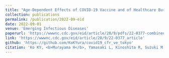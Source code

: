 ```yaml
---
title: "Age-Dependent Effects of COVID-19 Vaccine and of Healthcare Burden on COVID-19 Deaths, Tokyo, Japan"
collection: publications
permalink: /publication/2022-09-eid
date: 2022-09-01
venue: 'Emerging Infectious Diseases'
paperurl: 'https://wwwnc.cdc.gov/eid/article/28/9/pdfs/22-0377-combined.pdf'
link: 'https://wwwnc.cdc.gov/eid/article/28/9/22-0377_article'
github: 'https://github.com/KoKYura/covid19_cfr_ve_tokyo'
citation: 'Ko KY, <b>Murayama H</b>, Yamasaki L, Kinoshita R, Suzuki M, Nishiura H. (2022) &quot;Age-Dependent Effects of COVID-19 Vaccine and of Healthcare Burden on COVID-19 Deaths, Tokyo, Japan.&quot; <i>Emerging Infectious Diseases</i>. 17(7): e1009090.'
---
```

